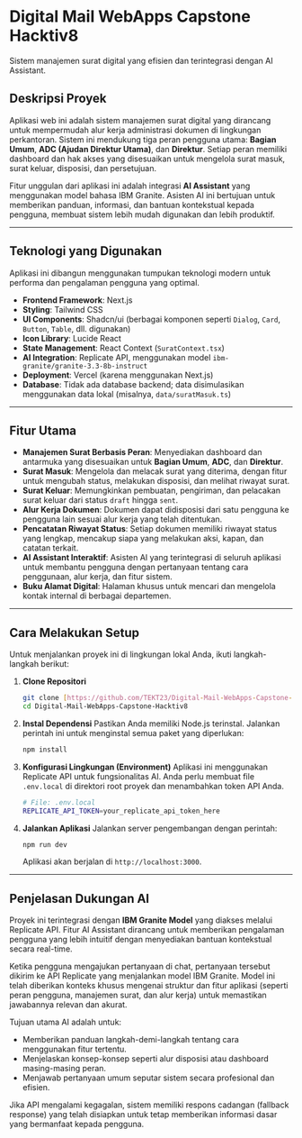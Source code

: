 # Digital Mail WebApps Capstone Hacktiv8

Sistem manajemen surat digital yang efisien dan terintegrasi dengan AI Assistant.

## Deskripsi Proyek

Aplikasi web ini adalah sistem manajemen surat digital yang dirancang untuk mempermudah alur kerja administrasi dokumen di lingkungan perkantoran. Sistem ini mendukung tiga peran pengguna utama: **Bagian Umum**, **ADC (Ajudan Direktur Utama)**, dan **Direktur**. Setiap peran memiliki dashboard dan hak akses yang disesuaikan untuk mengelola surat masuk, surat keluar, disposisi, dan persetujuan.

Fitur unggulan dari aplikasi ini adalah integrasi **AI Assistant** yang menggunakan model bahasa IBM Granite. Asisten AI ini bertujuan untuk memberikan panduan, informasi, dan bantuan kontekstual kepada pengguna, membuat sistem lebih mudah digunakan dan lebih produktif.

---

## Teknologi yang Digunakan

Aplikasi ini dibangun menggunakan tumpukan teknologi modern untuk performa dan pengalaman pengguna yang optimal.

* **Frontend Framework**: Next.js
* **Styling**: Tailwind CSS
* **UI Components**: Shadcn/ui (berbagai komponen seperti `Dialog`, `Card`, `Button`, `Table`, dll. digunakan)
* **Icon Library**: Lucide React
* **State Management**: React Context (`SuratContext.tsx`)
* **AI Integration**: Replicate API, menggunakan model `ibm-granite/granite-3.3-8b-instruct`
* **Deployment**: Vercel (karena menggunakan Next.js)
* **Database**: Tidak ada database backend; data disimulasikan menggunakan data lokal (misalnya, `data/suratMasuk.ts`)

---

## Fitur Utama

* **Manajemen Surat Berbasis Peran**: Menyediakan dashboard dan antarmuka yang disesuaikan untuk **Bagian Umum**, **ADC**, dan **Direktur**.
* **Surat Masuk**: Mengelola dan melacak surat yang diterima, dengan fitur untuk mengubah status, melakukan disposisi, dan melihat riwayat surat.
* **Surat Keluar**: Memungkinkan pembuatan, pengiriman, dan pelacakan surat keluar dari status `draft` hingga `sent`.
* **Alur Kerja Dokumen**: Dokumen dapat didisposisi dari satu pengguna ke pengguna lain sesuai alur kerja yang telah ditentukan.
* **Pencatatan Riwayat Status**: Setiap dokumen memiliki riwayat status yang lengkap, mencakup siapa yang melakukan aksi, kapan, dan catatan terkait.
* **AI Assistant Interaktif**: Asisten AI yang terintegrasi di seluruh aplikasi untuk membantu pengguna dengan pertanyaan tentang cara penggunaan, alur kerja, dan fitur sistem.
* **Buku Alamat Digital**: Halaman khusus untuk mencari dan mengelola kontak internal di berbagai departemen.

---

## Cara Melakukan Setup

Untuk menjalankan proyek ini di lingkungan lokal Anda, ikuti langkah-langkah berikut:

1.  **Clone Repositori**
    ```bash
    git clone [https://github.com/TEKT23/Digital-Mail-WebApps-Capstone-Hacktiv8.git](https://github.com/TEKT23/Digital-Mail-WebApps-Capstone-Hacktiv8.git)
    cd Digital-Mail-WebApps-Capstone-Hacktiv8
    ```

2.  **Instal Dependensi**
    Pastikan Anda memiliki Node.js terinstal. Jalankan perintah ini untuk menginstal semua paket yang diperlukan:
    ```bash
    npm install
    ```

3.  **Konfigurasi Lingkungan (Environment)**
    Aplikasi ini menggunakan Replicate API untuk fungsionalitas AI. Anda perlu membuat file `.env.local` di direktori root proyek dan menambahkan token API Anda.
    ```bash
    # File: .env.local
    REPLICATE_API_TOKEN=your_replicate_api_token_here
    ```

4.  **Jalankan Aplikasi**
    Jalankan server pengembangan dengan perintah:
    ```bash
    npm run dev
    ```
    Aplikasi akan berjalan di `http://localhost:3000`.

---

## Penjelasan Dukungan AI

Proyek ini terintegrasi dengan **IBM Granite Model** yang diakses melalui Replicate API. Fitur AI Assistant dirancang untuk memberikan pengalaman pengguna yang lebih intuitif dengan menyediakan bantuan kontekstual secara real-time.

Ketika pengguna mengajukan pertanyaan di chat, pertanyaan tersebut dikirim ke API Replicate yang menjalankan model IBM Granite. Model ini telah diberikan konteks khusus mengenai struktur dan fitur aplikasi (seperti peran pengguna, manajemen surat, dan alur kerja) untuk memastikan jawabannya relevan dan akurat.

Tujuan utama AI adalah untuk:
* Memberikan panduan langkah-demi-langkah tentang cara menggunakan fitur tertentu.
* Menjelaskan konsep-konsep seperti alur disposisi atau dashboard masing-masing peran.
* Menjawab pertanyaan umum seputar sistem secara profesional dan efisien.

Jika API mengalami kegagalan, sistem memiliki respons cadangan (fallback response) yang telah disiapkan untuk tetap memberikan informasi dasar yang bermanfaat kepada pengguna.
